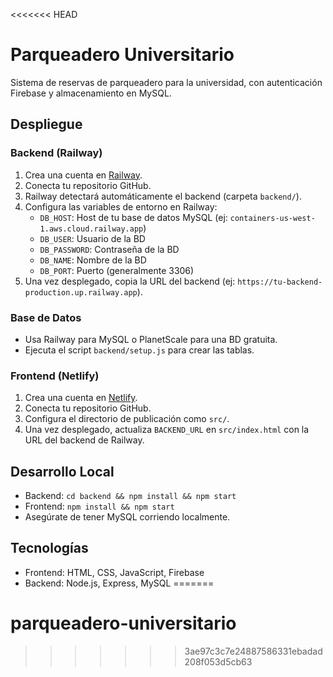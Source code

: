 <<<<<<< HEAD
# Parqueadero Universitario

Sistema de reservas de parqueadero para la universidad, con autenticación Firebase y almacenamiento en MySQL.

## Despliegue

### Backend (Railway)
1. Crea una cuenta en [Railway](https://railway.app).
2. Conecta tu repositorio GitHub.
3. Railway detectará automáticamente el backend (carpeta `backend/`).
4. Configura las variables de entorno en Railway:
   - `DB_HOST`: Host de tu base de datos MySQL (ej: `containers-us-west-1.aws.cloud.railway.app`)
   - `DB_USER`: Usuario de la BD
   - `DB_PASSWORD`: Contraseña de la BD
   - `DB_NAME`: Nombre de la BD
   - `DB_PORT`: Puerto (generalmente 3306)
5. Una vez desplegado, copia la URL del backend (ej: `https://tu-backend-production.up.railway.app`).

### Base de Datos
- Usa Railway para MySQL o PlanetScale para una BD gratuita.
- Ejecuta el script `backend/setup.js` para crear las tablas.

### Frontend (Netlify)
1. Crea una cuenta en [Netlify](https://netlify.com).
2. Conecta tu repositorio GitHub.
3. Configura el directorio de publicación como `src/`.
4. Una vez desplegado, actualiza `BACKEND_URL` en `src/index.html` con la URL del backend de Railway.

## Desarrollo Local
- Backend: `cd backend && npm install && npm start`
- Frontend: `npm install && npm start`
- Asegúrate de tener MySQL corriendo localmente.

## Tecnologías
- Frontend: HTML, CSS, JavaScript, Firebase
- Backend: Node.js, Express, MySQL
=======
# parqueadero-universitario
>>>>>>> 3ae97c3c7e24887586331ebadad208f053d5cb63
